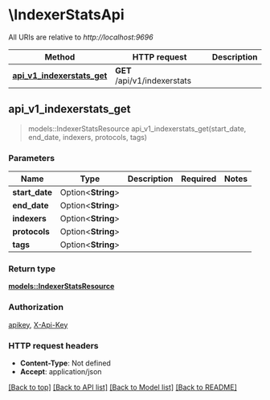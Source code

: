 # \IndexerStatsApi

All URIs are relative to *http://localhost:9696*

Method | HTTP request | Description
------------- | ------------- | -------------
[**api_v1_indexerstats_get**](IndexerStatsApi.md#api_v1_indexerstats_get) | **GET** /api/v1/indexerstats | 



## api_v1_indexerstats_get

> models::IndexerStatsResource api_v1_indexerstats_get(start_date, end_date, indexers, protocols, tags)


### Parameters


Name | Type | Description  | Required | Notes
------------- | ------------- | ------------- | ------------- | -------------
**start_date** | Option<**String**> |  |  |
**end_date** | Option<**String**> |  |  |
**indexers** | Option<**String**> |  |  |
**protocols** | Option<**String**> |  |  |
**tags** | Option<**String**> |  |  |

### Return type

[**models::IndexerStatsResource**](IndexerStatsResource.md)

### Authorization

[apikey](../README.md#apikey), [X-Api-Key](../README.md#X-Api-Key)

### HTTP request headers

- **Content-Type**: Not defined
- **Accept**: application/json

[[Back to top]](#) [[Back to API list]](../README.md#documentation-for-api-endpoints) [[Back to Model list]](../README.md#documentation-for-models) [[Back to README]](../README.md)

